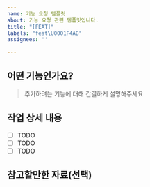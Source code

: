 ```yaml
---
name: 기능 요청 템플릿
about: 기능 요청 관련 템플릿입니다.
title: "[FEAT]"
labels: "feat\U0001F4AB"
assignees: ''

---
```


## 어떤 기능인가요?

> 추가하려는 기능에 대해 간결하게 설명해주세요

## 작업 상세 내용

- [ ] TODO
- [ ] TODO
- [ ] TODO

## 참고할만한 자료(선택)
